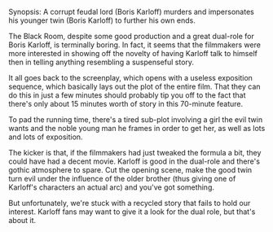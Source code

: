 Synopsis: A corrupt feudal lord (Boris Karloff) murders and impersonates his younger twin (Boris Karloff) to further his own ends.

The Black Room, despite some good production and a great dual-role for Boris Karloff, is terminally boring. In fact, it seems that the filmmakers were more interested in showing off the novelty of having Karloff talk to himself then in telling anything resembling a suspenseful story.

It all goes back to the screenplay, which opens with a useless exposition sequence, which basically lays out the plot of the entire film. That they can do this in just a few minutes should probably tip you off to the fact that there's only about 15 minutes worth of story in this 70-minute feature.

To pad the running time, there's a tired sub-plot involving a girl the evil twin wants and the noble young man he frames in order to get her, as well as lots and lots of exposition. 

The kicker is that, if the filmmakers had just tweaked the formula a bit, they could have had a decent movie. Karloff is good in the dual-role and there's gothic atmosphere to spare. Cut the opening scene, make the good twin turn evil under the influence of the older brother (thus giving one of Karloff's characters an actual arc) and you've got something. 

But unfortunately, we're stuck with a recycled story that fails to hold our interest. Karloff fans may want to give it a look for the dual role, but that's about it. 
